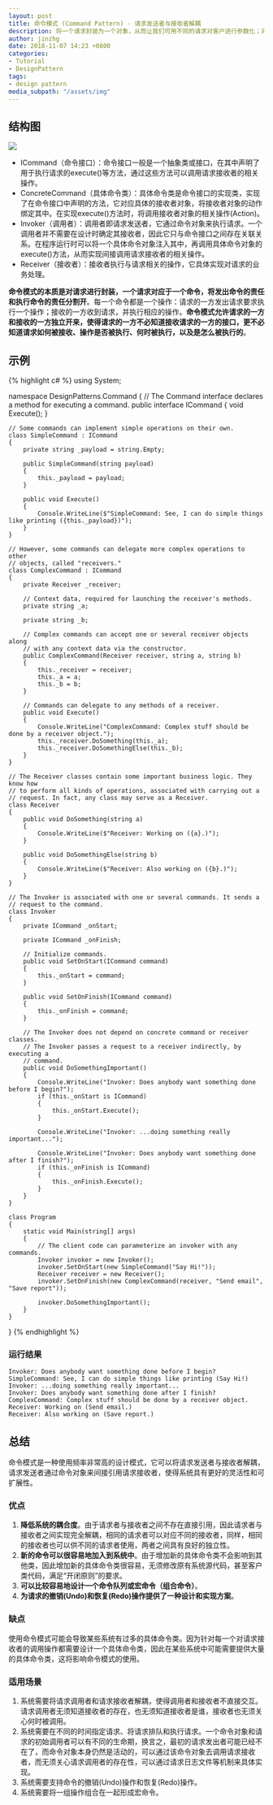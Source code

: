 ```yaml
---
layout: post
title: 命令模式 (Command Pattern) - 请求发送者与接收者解耦
description: 将一个请求封装为一个对象，从而让我们可用不同的请求对客户进行参数化；对请求排队或者记录请求日志，以及支持可撤销的操作。命令模式是一种对象行为型模式，其别名为动作(Action)模式或事务(Transaction)模式。
author: jinzhg
date: 2018-11-07 14:23 +0800
categories:
- Tutorial
- DesignPattern
tags:
- design pattern
media_subpath: "/assets/img"
---
```


## 结构图
![](command-pattern.png)

- ICommand（命令接口）：命令接口一般是一个抽象类或接口，在其中声明了用于执行请求的execute()等方法，通过这些方法可以调用请求接收者的相关操作。
- ConcreteCommand（具体命令类）：具体命令类是命令接口的实现类，实现了在命令接口中声明的方法，它对应具体的接收者对象，将接收者对象的动作绑定其中。在实现execute()方法时，将调用接收者对象的相关操作(Action)。
- Invoker（调用者）：调用者即请求发送者，它通过命令对象来执行请求。一个调用者并不需要在设计时确定其接收者，因此它只与命令接口之间存在关联关系。在程序运行时可以将一个具体命令对象注入其中，再调用具体命令对象的execute()方法，从而实现间接调用请求接收者的相关操作。
- Receiver（接收者）：接收者执行与请求相关的操作，它具体实现对请求的业务处理。

**命令模式的本质是对请求进行封装，一个请求对应于一个命令，将发出命令的责任和执行命令的责任分割开**。每一个命令都是一个操作：请求的一方发出请求要求执行一个操作；接收的一方收到请求，并执行相应的操作。**命令模式允许请求的一方和接收的一方独立开来，使得请求的一方不必知道接收请求的一方的接口，更不必知道请求如何被接收、操作是否被执行、何时被执行，以及是怎么被执行的**。

## 示例
{% highlight c# %}
using System;

namespace DesignPatterns.Command
{
    // The Command interface declares a method for executing a command.
    public interface ICommand
    {
        void Execute();
    }

    // Some commands can implement simple operations on their own.
    class SimpleCommand : ICommand
    {
        private string _payload = string.Empty;

        public SimpleCommand(string payload)
        {
            this._payload = payload;
        }

        public void Execute()
        {
            Console.WriteLine($"SimpleCommand: See, I can do simple things like printing ({this._payload})");
        }
    }

    // However, some commands can delegate more complex operations to other
    // objects, called "receivers."
    class ComplexCommand : ICommand
    {
        private Receiver _receiver;

        // Context data, required for launching the receiver's methods.
        private string _a;

        private string _b;

        // Complex commands can accept one or several receiver objects along
        // with any context data via the constructor.
        public ComplexCommand(Receiver receiver, string a, string b)
        {
            this._receiver = receiver;
            this._a = a;
            this._b = b;
        }

        // Commands can delegate to any methods of a receiver.
        public void Execute()
        {
            Console.WriteLine("ComplexCommand: Complex stuff should be done by a receiver object.");
            this._receiver.DoSomething(this._a);
            this._receiver.DoSomethingElse(this._b);
        }
    }

    // The Receiver classes contain some important business logic. They know how
    // to perform all kinds of operations, associated with carrying out a
    // request. In fact, any class may serve as a Receiver.
    class Receiver
    {
        public void DoSomething(string a)
        {
            Console.WriteLine($"Receiver: Working on ({a}.)");
        }

        public void DoSomethingElse(string b)
        {
            Console.WriteLine($"Receiver: Also working on ({b}.)");
        }
    }

    // The Invoker is associated with one or several commands. It sends a
    // request to the command.
    class Invoker
    {
        private ICommand _onStart;

        private ICommand _onFinish;

        // Initialize commands.
        public void SetOnStart(ICommand command)
        {
            this._onStart = command;
        }

        public void SetOnFinish(ICommand command)
        {
            this._onFinish = command;
        }

        // The Invoker does not depend on concrete command or receiver classes.
        // The Invoker passes a request to a receiver indirectly, by executing a
        // command.
        public void DoSomethingImportant()
        {
            Console.WriteLine("Invoker: Does anybody want something done before I begin?");
            if (this._onStart is ICommand)
            {
                this._onStart.Execute();
            }
            
            Console.WriteLine("Invoker: ...doing something really important...");
            
            Console.WriteLine("Invoker: Does anybody want something done after I finish?");
            if (this._onFinish is ICommand)
            {
                this._onFinish.Execute();
            }
        }
    }

    class Program
    {
        static void Main(string[] args)
        {
            // The client code can parameterize an invoker with any commands.
            Invoker invoker = new Invoker();
            invoker.SetOnStart(new SimpleCommand("Say Hi!"));
            Receiver receiver = new Receiver();
            invoker.SetOnFinish(new ComplexCommand(receiver, "Send email", "Save report"));

            invoker.DoSomethingImportant();
        }
    }
}
{% endhighlight %}

### 运行结果
```
Invoker: Does anybody want something done before I begin?
SimpleCommand: See, I can do simple things like printing (Say Hi!)
Invoker: ...doing something really important...
Invoker: Does anybody want something done after I finish?
ComplexCommand: Complex stuff should be done by a receiver object.
Receiver: Working on (Send email.)
Receiver: Also working on (Save report.)
```

## 总结
命令模式是一种使用频率非常高的设计模式，它可以将请求发送者与接收者解耦，请求发送者通过命令对象来间接引用请求接收者，使得系统具有更好的灵活性和可扩展性。

### 优点
1. **降低系统的耦合度**。由于请求者与接收者之间不存在直接引用，因此请求者与接收者之间实现完全解耦，相同的请求者可以对应不同的接收者，同样，相同的接收者也可以供不同的请求者使用，两者之间具有良好的独立性。
2. **新的命令可以很容易地加入到系统中**。由于增加新的具体命令类不会影响到其他类，因此增加新的具体命令类很容易，无须修改原有系统源代码，甚至客户类代码，满足“开闭原则”的要求。
3. **可以比较容易地设计一个命令队列或宏命令（组合命令）**。
4. **为请求的撤销(Undo)和恢复(Redo)操作提供了一种设计和实现方案**。

### 缺点
使用命令模式可能会导致某些系统有过多的具体命令类。因为针对每一个对请求接收者的调用操作都需要设计一个具体命令类，因此在某些系统中可能需要提供大量的具体命令类，这将影响命令模式的使用。

### 适用场景
1. 系统需要将请求调用者和请求接收者解耦，使得调用者和接收者不直接交互。请求调用者无须知道接收者的存在，也无须知道接收者是谁，接收者也无须关心何时被调用。
2. 系统需要在不同的时间指定请求、将请求排队和执行请求。一个命令对象和请求的初始调用者可以有不同的生命期，换言之，最初的请求发出者可能已经不在了，而命令对象本身仍然是活动的，可以通过该命令对象去调用请求接收者，而无须关心请求调用者的存在性，可以通过请求日志文件等机制来具体实现。
3. 系统需要支持命令的撤销(Undo)操作和恢复(Redo)操作。
4. 系统需要将一组操作组合在一起形成宏命令。